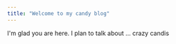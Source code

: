```yaml
---
title: "Welcome to my candy blog"
---
```


I'm glad you are here. I plan to talk about ... crazy candis
